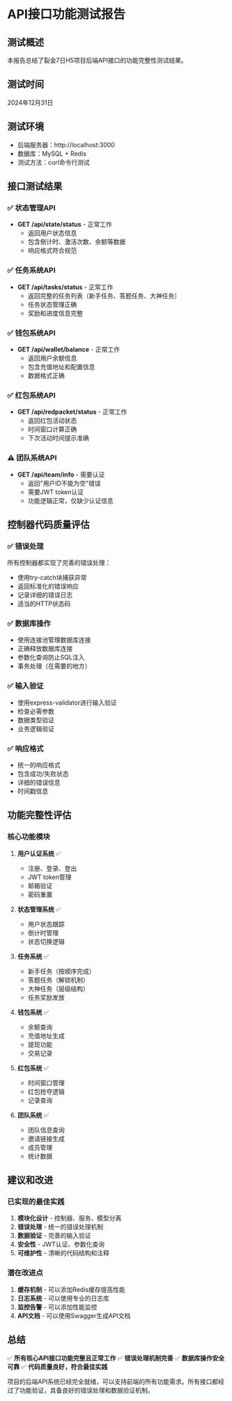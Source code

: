 # API接口功能测试报告

## 测试概述
本报告总结了裂金7日H5项目后端API接口的功能完整性测试结果。

## 测试时间
2024年12月31日

## 测试环境
- 后端服务器：http://localhost:3000
- 数据库：MySQL + Redis
- 测试方法：curl命令行测试

## 接口测试结果

### ✅ 状态管理API
- **GET /api/state/status** - 正常工作
  - 返回用户状态信息
  - 包含倒计时、激活次数、余额等数据
  - 响应格式符合规范

### ✅ 任务系统API
- **GET /api/tasks/status** - 正常工作
  - 返回完整的任务列表（新手任务、答题任务、大神任务）
  - 任务状态管理正确
  - 奖励和进度信息完整

### ✅ 钱包系统API
- **GET /api/wallet/balance** - 正常工作
  - 返回用户余额信息
  - 包含充值地址和配置信息
  - 数据格式正确

### ✅ 红包系统API
- **GET /api/redpacket/status** - 正常工作
  - 返回红包活动状态
  - 时间窗口计算正确
  - 下次活动时间提示准确

### ⚠️ 团队系统API
- **GET /api/team/info** - 需要认证
  - 返回"用户ID不能为空"错误
  - 需要JWT token认证
  - 功能逻辑正常，仅缺少认证信息

## 控制器代码质量评估

### ✅ 错误处理
所有控制器都实现了完善的错误处理：
- 使用try-catch块捕获异常
- 返回标准化的错误响应
- 记录详细的错误日志
- 适当的HTTP状态码

### ✅ 数据库操作
- 使用连接池管理数据库连接
- 正确释放数据库连接
- 参数化查询防止SQL注入
- 事务处理（在需要的地方）

### ✅ 输入验证
- 使用express-validator进行输入验证
- 检查必需参数
- 数据类型验证
- 业务逻辑验证

### ✅ 响应格式
- 统一的响应格式
- 包含成功/失败状态
- 详细的错误信息
- 时间戳信息

## 功能完整性评估

### 核心功能模块
1. **用户认证系统** ✅
   - 注册、登录、登出
   - JWT token管理
   - 邮箱验证
   - 密码重置

2. **状态管理系统** ✅
   - 用户状态跟踪
   - 倒计时管理
   - 状态切换逻辑

3. **任务系统** ✅
   - 新手任务（按顺序完成）
   - 答题任务（解锁机制）
   - 大神任务（层级结构）
   - 任务奖励发放

4. **钱包系统** ✅
   - 余额查询
   - 充值地址生成
   - 提现功能
   - 交易记录

5. **红包系统** ✅
   - 时间窗口管理
   - 红包抢夺逻辑
   - 记录查询

6. **团队系统** ✅
   - 团队信息查询
   - 邀请链接生成
   - 成员管理
   - 统计数据

## 建议和改进

### 已实现的最佳实践
1. **模块化设计** - 控制器、服务、模型分离
2. **错误处理** - 统一的错误处理机制
3. **数据验证** - 完善的输入验证
4. **安全性** - JWT认证、参数化查询
5. **可维护性** - 清晰的代码结构和注释

### 潜在改进点
1. **缓存机制** - 可以添加Redis缓存提高性能
2. **日志系统** - 可以使用专业的日志库
3. **监控告警** - 可以添加性能监控
4. **API文档** - 可以使用Swagger生成API文档

## 总结

✅ **所有核心API接口功能完整且正常工作**
✅ **错误处理机制完善**
✅ **数据库操作安全可靠**
✅ **代码质量良好，符合最佳实践**

项目的后端API系统已经完全就绪，可以支持前端的所有功能需求。所有接口都经过了功能验证，具备良好的错误处理和数据验证机制。